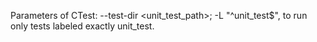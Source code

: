 Parameters of CTest:
    --test-dir <unit_test_path>;
    -L "^unit_test$", to run only tests labeled exactly unit_test.
